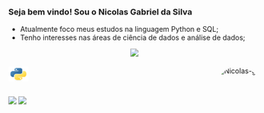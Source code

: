 ### Seja bem vindo! Sou o Nicolas Gabriel da Silva


- Atualmente foco meus estudos na linguagem Python e SQL;
- Tenho interesses nas áreas de ciência de dados e análise de dados;

<div align="center">
  <a href="https://github.com/nicolasdsgabriel
  <img height="180em" src="https://github-readme-stats.vercel.app/api?username=nicolasdsgabriel&theme=dark&include_all_commits=true&count_private=true"/>
  <img height="180em" src="https://github-readme-stats.vercel.app/api/top-langs/?username=nicolasdsgabriel&layout=compact&langs_count=7&theme=dark"/>
</div>
<div style="display: inline_block"><br>
  <img align="center" alt="Nicolas-Python" height="30" width="40" src="https://raw.githubusercontent.com/devicons/devicon/master/icons/python/python-original.svg">
   <img align="right" alt="Nicolas-gif" height="150" style="border-radius:50px;" src="https://media4.giphy.com/media/tSqwsQ1dMq9xC6cqlP/giphy.gif?cid=790b761134d8165c9484e70caf32fd49a0998b110833fb75&rid=giphy.gif&ct=g">
</div>

##

<div>
  <a href = "mailto:nicolasdsgabriel@gmail.com"><img src="https://img.shields.io/badge/-Gmail-%23333?style=for-the-badge&logo=gmail&logoColor=white" target="_blank"></a>
  <a href="https://www.linkedin.com/in/nicolas-gabriel-da-silva-626a211b3/" target="_blank"><img src="https://img.shields.io/badge/-LinkedIn-%230077B5?style=for-the-badge&logo=linkedin&logoColor=white" target="_blank"></a>
 </div>

